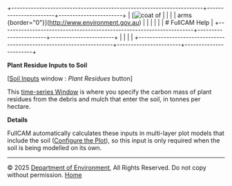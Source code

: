 +---------------------------------------------------------------------+-----------------------+-----------------------+
| [![coat of                                                          |                       | [](index.htm)         |
| arms](imgs/coa_env.png){border="0"}](http://www.environment.gov.au) |                       |                       |
|                                                                     |                       | # FullCAM Help        |
+---------------------------------------------------------------------+-----------------------+-----------------------+
|                                                                     |                       |                       |
+---------------------------------------------------------------------+-----------------------+-----------------------+

**Plant Residue Inputs to Soil**

\[[Soil Inputs](193_Soil%20Inputs.htm) window : *Plant Residues*
button\]

This [time-series Window](135_time-series%20window.htm) is where you
specify the carbon mass of plant residues from the debris and mulch that
enter the soil, in tonnes per hectare.

**Details**

FullCAM automatically calculates these inputs in multi-layer plot models
that include the soil ([Configure the
Plot](6_Configure%20the%20Plot.htm)), so this input is only required
when the soil is being modelled on its own.

------------------------------------------------------------------------

© 2025 [Department of
Environment](http://www.environment.gov.au "Department of Environment"),
All Rights Reserved. Do not copy without permission.
[Home](index.htm "help index")
